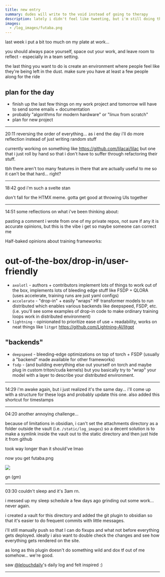 ```yaml
---
title: new entry
summary: dudes will write to the void instead of going to therapy
description: lately i didn't feel like tweeting, but i'm still doing things and want to share stuff on the internet
images:
  - /log_images/futaba.png
---
```

last week i put a bit too much on my plate at work... 

you should always pace yourself, space out your work, and leave room to reflect - especially in a team setting. 

the last thing you want to do is create an environment where people feel like they're being left in the dust. make sure you have at least a few people along for the ride

## plan for the day
- finish up the last few things on my work project and tomorrow will have to send some emails + documentation
- probably "algorithms for modern hardware" or "linux from scratch"
- plan for new project

---
20:11 reversing the order of everything... as i end the day i'll do more reflection instead of just writing random stuff

currently working on something like https://github.com/lilacai/lilac but one that i just roll by hand so that i don't have to suffer through refactoring their stuff. 

tbh there aren't too many features in there that are actually useful to me so it can't be that hard... right?

---
18:42 god i'm such a svelte stan

don't fall for the HTMX meme. gotta get good at throwing UIs together

---

14:51 some reflections on what i've been thinking about:

pasting a comment i wrote from one of my private repos, not sure if any it is accurate opinions, but this is the vibe i get so maybe someone can correct me

Half-baked opinions about training frameworks:

# out-of-the-box/drop-in/user-friendly
- `axolotl` - authors + contributors implement lots of things to work out of the box, implements lots of bleeding edge stuff like FSDP + QLORA (uses accelerate, training runs are just yaml configs)
- `accelerate` - "drop-in" + easily "wraps" HF transformer models to run distributed which enables various backends like deepspeed, FSDP, etc.  
(i.e. you'll see some examples of drop-in code to make ordinary training loops work in distributed environment)
- `lightning` - opinionated to prioritize ease of use + readability, works on neat things like `litgpt` https://github.com/Lightning-AI/litgpt


## "backends"

- `deepspeed` - bleeding-edge optimizations on top of torch + FSDP (usually a "backend" made available for other frameworks)
- `fsdp` - (and building everything else out yourself on torch and maybe plug in custom triton/cuda kernels) but you basically try to "wrap" your model with a layer to describe your distributed environment.

---
 14:29 i'm awake again, but i just realized it's the same day... i'll come up with a structure for these logs and probably update this one. also added this shortcut for timestamps

---

04:20 another annoying challenge... 

because of limitations in obsidian, i can't set the attachments directory as a folder outside the vault (i.e. `/static/log_images`) so a decent solution is to make  a symlink inside the vault out to the static directory and then just hide it from github

took way longer than it should've lmao

now you get futaba.png

![](/log_images/futaba.png)

gn (gm)

---

03:30 couldn't sleep and it's 3am rn. 

i messed up my sleep schedule a few days ago grinding out some work... never again.

i created a vault for this directory and added the git plugin to obsidian so that it's easier to do frequent commits with little messages. 

i'll still manually push so that I can do fixups and what not before everything gets deployed. ideally i also want to double check the changes and see how everything gets rendered on the site.

as long as this plugin doesn't do something wild and dox tf out of me somehow... we're good.

saw [@lelouchdaily](https://twitter.com/lelouchdaily)'s daily log and felt inspired :)

---